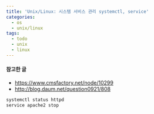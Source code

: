 ```yaml
---
title: 'Unix/Linux: 시스템 서비스 관리 systemctl, service'
categories:
  - os
  - unix/linux
tags:
  - todo
  - unix
  - linux
---
```


#### 참고한 글
- https://www.cmsfactory.net/node/10299
- http://blog.daum.net/question0921/808

```bash
systemctl status httpd
service apache2 stop
```
